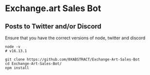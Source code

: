 # Exchange.art Sales Bot
## Posts to Twitter and/or Discord

Ensure that you have the correct versions of node, twitter and discord
```console
node -v
# v16.13.1
```


```console
git clone https://github.com/0XABSTRACT/Exchange-Art-Sales-Bot
cd Exchange-Art-Sales-Bot/
npm install
```
